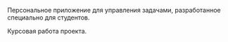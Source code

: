Персональное приложение для управления задачами, разработанное специально для студентов.

Курсовая работа проекта.
